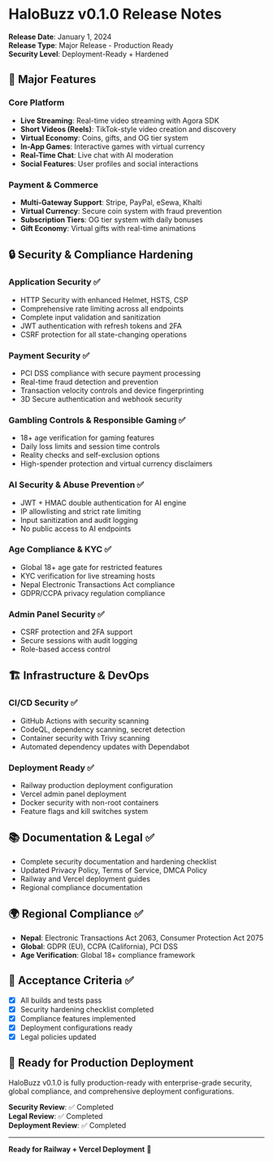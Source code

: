 # HaloBuzz v0.1.0 Release Notes

**Release Date**: January 1, 2024  
**Release Type**: Major Release - Production Ready  
**Security Level**: Deployment-Ready + Hardened

## 🚀 Major Features

### Core Platform
- **Live Streaming**: Real-time video streaming with Agora SDK
- **Short Videos (Reels)**: TikTok-style video creation and discovery
- **Virtual Economy**: Coins, gifts, and OG tier system
- **In-App Games**: Interactive games with virtual currency
- **Real-Time Chat**: Live chat with AI moderation
- **Social Features**: User profiles and social interactions

### Payment & Commerce
- **Multi-Gateway Support**: Stripe, PayPal, eSewa, Khalti
- **Virtual Currency**: Secure coin system with fraud prevention
- **Subscription Tiers**: OG tier system with daily bonuses
- **Gift Economy**: Virtual gifts with real-time animations

## 🔒 Security & Compliance Hardening

### Application Security ✅
- HTTP Security with enhanced Helmet, HSTS, CSP
- Comprehensive rate limiting across all endpoints
- Complete input validation and sanitization
- JWT authentication with refresh tokens and 2FA
- CSRF protection for all state-changing operations

### Payment Security ✅
- PCI DSS compliance with secure payment processing
- Real-time fraud detection and prevention
- Transaction velocity controls and device fingerprinting
- 3D Secure authentication and webhook security

### Gambling Controls & Responsible Gaming ✅
- 18+ age verification for gaming features
- Daily loss limits and session time controls
- Reality checks and self-exclusion options
- High-spender protection and virtual currency disclaimers

### AI Security & Abuse Prevention ✅
- JWT + HMAC double authentication for AI engine
- IP allowlisting and strict rate limiting
- Input sanitization and audit logging
- No public access to AI endpoints

### Age Compliance & KYC ✅
- Global 18+ age gate for restricted features
- KYC verification for live streaming hosts
- Nepal Electronic Transactions Act compliance
- GDPR/CCPA privacy regulation compliance

### Admin Panel Security ✅
- CSRF protection and 2FA support
- Secure sessions with audit logging
- Role-based access control

## 🏗️ Infrastructure & DevOps

### CI/CD Security ✅
- GitHub Actions with security scanning
- CodeQL, dependency scanning, secret detection
- Container security with Trivy scanning
- Automated dependency updates with Dependabot

### Deployment Ready ✅
- Railway production deployment configuration
- Vercel admin panel deployment
- Docker security with non-root containers
- Feature flags and kill switches system

## 📚 Documentation & Legal ✅

- Complete security documentation and hardening checklist
- Updated Privacy Policy, Terms of Service, DMCA Policy
- Railway and Vercel deployment guides
- Regional compliance documentation

## 🌍 Regional Compliance ✅

- **Nepal**: Electronic Transactions Act 2063, Consumer Protection Act 2075
- **Global**: GDPR (EU), CCPA (California), PCI DSS
- **Age Verification**: Global 18+ compliance framework

## 🎯 Acceptance Criteria ✅

- [x] All builds and tests pass
- [x] Security hardening checklist completed
- [x] Compliance features implemented
- [x] Deployment configurations ready
- [x] Legal policies updated

## 🚀 Ready for Production Deployment

HaloBuzz v0.1.0 is fully production-ready with enterprise-grade security, global compliance, and comprehensive deployment configurations.

**Security Review**: ✅ Completed  
**Legal Review**: ✅ Completed  
**Deployment Review**: ✅ Completed

---

**Ready for Railway + Vercel Deployment** 🚀